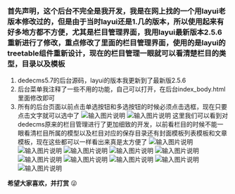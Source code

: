 ### 首先声明，这个后台不完全是我开发，我是在网上找的一个用layui老版本修改过的，但是由于当时layui还是1.几的版本，所以使用起来有好多地方都不方便，尤其是栏目管理界面，我用layui最新版本2.5.6重新进行了修改，重点修改了里面的栏目管理界面，使用的是layui的treetable组件重新设计，现在的栏目管理一眼就可以看清楚栏目的类型，目录以及模板
1.  dedecms5.7的后台源码，layui的版本我更新到了最新版2.5.6
2.  后台菜单我注释了一些不用的功能，自己可以打开，在后台index_body.html里面修改即可
3.  所有的后台页面以前点击单选按钮和多选按钮的时候必须点击选框，现在只要点击文字就可以选中了
![输入图片说明](https://images.gitee.com/uploads/images/2020/0429/163709_9bd0767b_383370.png "屏幕截图.png")
![输入图片说明](https://images.gitee.com/uploads/images/2020/0514/125652_0ed7a21e_383370.png "屏幕截图.png")
这里我们可以看到对dedecms原来的栏目管理进行了更加细致的开发，以前看栏目的时候不能一眼看清栏目所属的模型以及栏目对应的保存目录还有封面模板列表模板和文章模板，现在这些都可以一样看出来真是太方便了
![输入图片说明](https://images.gitee.com/uploads/images/2020/0429/163744_6e71fbb1_383370.png "屏幕截图.png")
![输入图片说明](https://images.gitee.com/uploads/images/2020/0429/163754_0100f5b3_383370.png "屏幕截图.png")
![输入图片说明](https://images.gitee.com/uploads/images/2020/0429/163815_50e6f6b6_383370.png "屏幕截图.png")
![输入图片说明](https://images.gitee.com/uploads/images/2020/0429/163825_52d5024b_383370.png "屏幕截图.png")
![输入图片说明](https://images.gitee.com/uploads/images/2020/0429/163842_63b1da89_383370.png "屏幕截图.png")
![输入图片说明](https://images.gitee.com/uploads/images/2020/0429/163855_8d6a0193_383370.png "屏幕截图.png")
![输入图片说明](https://images.gitee.com/uploads/images/2020/0429/163915_24949302_383370.png "屏幕截图.png")
![输入图片说明](https://images.gitee.com/uploads/images/2020/0429/163928_33d89212_383370.png "屏幕截图.png")
![输入图片说明](https://images.gitee.com/uploads/images/2020/0429/163941_e4d4eadf_383370.png "屏幕截图.png")
![输入图片说明](https://images.gitee.com/uploads/images/2020/0514/130136_98f1d776_383370.png "屏幕截图.png")

 **希望大家喜欢，并打赏**  :stuck_out_tongue_winking_eye: 




